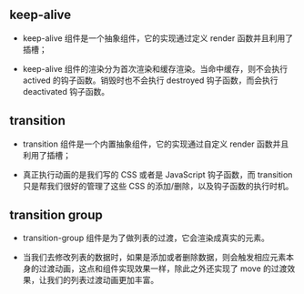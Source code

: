 ## keep-alive

- keep-alive 组件是一个抽象组件，它的实现通过定义 render 函数并且利用了插槽；

- keep-alive 组件的渲染分为首次渲染和缓存渲染。当命中缓存，则不会执行 actived 的钩子函数。销毁时也不会执行 destroyed 钩子函数，而会执行 deactivated 钩子函数。

## transition

- transition 组件是一个内置抽象组件，它的实现通过自定义 render 函数并且利用了插槽；

- 真正执行动画的是我们写的 CSS 或者是 JavaScript 钩子函数，而 transition 只是帮我们很好的管理了这些 CSS 的添加/删除，以及钩子函数的执行时机。

## transition group

- transition-group 组件是为了做列表的过渡，它会渲染成真实的元素。

- 当我们去修改列表的数据时，如果是添加或者删除数据，则会触发相应元素本身的过渡动画，这点和<transition>组件实现效果一样，除此之外<transition-group>还实现了 move 的过渡效果，让我们的列表过渡动画更加丰富。
